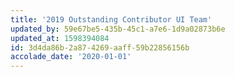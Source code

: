 ```yaml
---
title: '2019 Outstanding Contributor UI Team'
updated_by: 59e67be5-435b-45c1-a7e6-1d9a02873b6e
updated_at: 1598394084
id: 3d4da86b-2a87-4269-aaff-59b22856156b
accolade_date: '2020-01-01'
---
```

